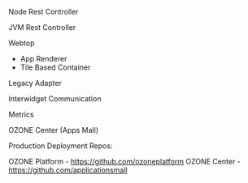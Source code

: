 Node Rest Controller 

JVM Rest Controller

Webtop 
* App Renderer
* Tile Based Container

Legacy Adapter

Interwidget Communication

Metrics

OZONE Center (Apps Mall)




Production Deployment Repos:

OZONE Platform - https://github.com/ozoneplatform
OZONE Center - https://github.com/applicationsmall


